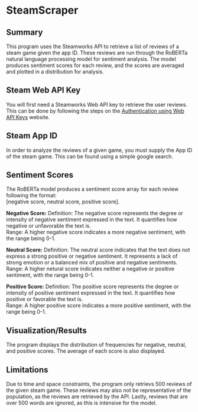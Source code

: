 # SteamScraper
## Summary
This program uses the Steamworks API to retrieve a list of reviews of a steam game given the app ID. These reviews are run through the RoBERTa natural language processing model
for sentiment analysis. The model produces sentiment scores for each review, and the scores are averaged and plotted in a distribution for analysis. 

## Steam Web API Key
You will first need a Steamworks Web API key to retrieve the user reviews. This can be done by following the steps on the [Authentication using Web API Keys](https://partner.steamgames.com/doc/webapi_overview/auth) website.

## Steam App ID
In order to analyze the reviews of a given game, you must supply the App ID of the steam game. This can be found using a simple google search.

## Sentiment Scores
The RoBERTa model produces a sentiment score array for each review following the format:  
\[negative score, neutral score, positive score\].  

**Negative Score:**
Definition: The negative score represents the degree or intensity of negative sentiment expressed in the text. It quantifies how negative or unfavorable the text is.  
Range: A higher negative score indicates a more negative sentiment, with the range being 0-1.  

**Neutral Score:**
Definition: The neutral score indicates that the text does not express a strong positive or negative sentiment. It represents a lack of strong emotion or a balanced mix of positive and negative sentiments.  
Range: A higher netural score indicates neither a negative or positive sentiment, with the range being 0-1.  

**Positive Score:**
Definition: The positive score represents the degree or intensity of positive sentiment expressed in the text. It quantifies how positive or favorable the text is.    
Range: A higher positive score indicates a more positive sentiment, with the range being 0-1.

## Visualization/Results
The program displays the distribution of frequencies for negative, neutral, and positive scores. The average of each score is also displayed.

## Limitations
Due to time and space constraints, the program only retrievs 500 reviews of the given steam game. These reviews may also not be representative of the population, as the reviews are retrieved by the API.  Lastly, reviews that are over 500 words are ignored, as this is intensive for the model.  




